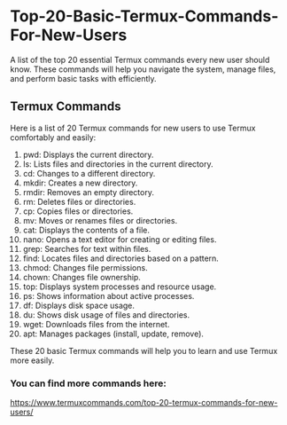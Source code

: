 # Top-20-Basic-Termux-Commands-For-New-Users
A list of the top 20 essential Termux commands every new user should know. These commands will help you navigate the system, manage files, and perform basic tasks with efficiently.
## Termux Commands
Here is a list of 20 Termux commands for new users to use Termux comfortably and easily:

1. pwd: Displays the current directory.
2. ls: Lists files and directories in the current directory.
3. cd: Changes to a different directory.
4. mkdir: Creates a new directory.
5. rmdir: Removes an empty directory.
6. rm: Deletes files or directories.
7. cp: Copies files or directories.
8. mv: Moves or renames files or directories.
9. cat: Displays the contents of a file.
10. nano: Opens a text editor for creating or editing files.
11. grep: Searches for text within files.
12. find: Locates files and directories based on a pattern.
13. chmod: Changes file permissions.
14. chown: Changes file ownership.
15. top: Displays system processes and resource usage.
16. ps: Shows information about active processes.
17. df: Displays disk space usage.
18. du: Shows disk usage of files and directories.
19. wget: Downloads files from the internet.
20. apt: Manages packages (install, update, remove).

These 20 basic Termux commands will help you to learn and use Termux more easily. 
### You can find more commands here:
https://www.termuxcommands.com/top-20-termux-commands-for-new-users/
